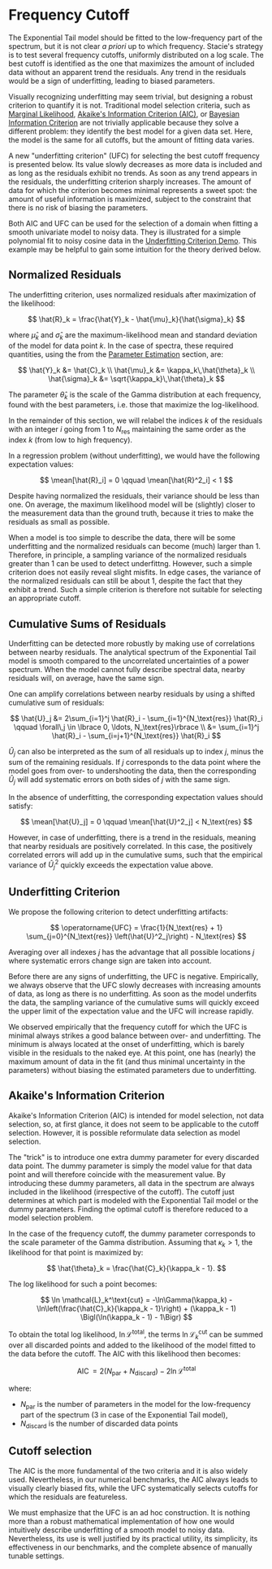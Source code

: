 # Frequency Cutoff

The Exponential Tail model should be fitted to the low-frequency part of the spectrum,
but it is not clear *a priori* up to which frequency.
Stacie's strategy is to test several frequency cutoffs, uniformly distributed on a log scale.
The best cutoff is identified as the one
that maximizes the amount of included data without an apparent trend the residuals.
Any trend in the residuals would be a sign of underfitting, leading to biased parameters.

Visually recognizing underfitting may seem trivial,
but designing a robust criterion to quantify it is not.
Traditional model selection criteria,
such as [Marginal Likelihood](https://en.wikipedia.org/wiki/Marginal_likelihood),
[Akaike's Information Criterion (AIC)](https://en.wikipedia.org/wiki/Akaike_information_criterion),
or [Bayesian Information Criterion](https://en.wikipedia.org/wiki/Bayesian_information_criterion)
are not trivially applicable because they solve a different problem:
they identify the best model for a given data set.
Here, the model is the same for all cutoffs, but the amount of fitting data varies.

A new "underfitting criterion" (UFC) for selecting the best cutoff frequency is presented below.
Its value slowly decreases as more data is included and as long as the residuals exhibit no trends.
As soon as any trend appears in the residuals, the underfitting criterion sharply increases.
The amount of data for which the criterion becomes minimal represents a sweet spot:
the amount of useful information is maximized,
subject to the constraint that there is no risk of biasing the parameters.

Both AIC and UFC can be used for the selection of a domain
when fitting a smooth univariate model to noisy data.
They is illustrated for a simple polynomial fit to noisy cosine data
in the [Underfitting Criterion Demo](../examples/underfitting_criterion.py).
This example may be helpful to gain some intuition for the theory derived below.


## Normalized Residuals

The underfitting criterion, uses normalized residuals after maximization of the likelihood:

$$
    \hat{R}_k = \frac{\hat{Y}_k - \hat{\mu}_k}{\hat{\sigma}_k}
$$

where $\hat{\mu}_k$ and $\hat{\sigma}_k$ are the maximum-likelihood mean and standard deviation of the model for data point $k$. In the case of spectra, these required quantities, using the from the [Parameter Estimation](#lmax-target) section, are:

$$
  \hat{Y}_k &= \hat{C}_k
  \\
  \hat{\mu}_k &= \kappa_k\,\hat{\theta}_k
  \\
  \hat{\sigma}_k &= \sqrt{\kappa_k}\,\hat{\theta}_k
$$

The parameter $\hat{\theta}_k$ is the scale of the Gamma distribution at each frequency,
found with the best parameters, i.e. those that maximize the log-likelihood.

In the remainder of this section, we will relabel the indices $k$ of the residuals
with an integer $i$ going from $1$ to $N_\text{res}$
maintaining the same order as the index $k$ (from low to high frequency).

In a regression problem (without underfitting), we would have the following expectation values:

$$
    \mean[\hat{R}_i] = 0 \qquad \mean[\hat{R}^2_i] < 1
$$

Despite having normalized the residuals, their variance should be less than one.
On average, the maximum likelihood model will be (slightly) closer to the measurement data
than the ground truth, because it tries to make the residuals as small as possible.

When a model is too simple to describe the data,
there will be some underfitting and the normalized residuals can become (much) larger than 1.
Therefore, in principle, a sampling variance of the normalized residuals
greater than 1 can be used to detect underfittng.
However, such a simple criterion does not easily reveal slight misfits.
In edge cases, the variance of the normalized residuals can still be about 1,
despite the fact that they exhibit a trend.
Such a simple criterion is therefore not suitable for selecting an appropriate cutoff.


## Cumulative Sums of Residuals

Underfitting can be detected more robustly by
making use of correlations between nearby residuals.
The analytical spectrum of the Exponential Tail model is smooth
compared to the uncorrelated uncertainties of a power spectrum.
When the model cannot fully describe spectral data,
nearby residuals will, on average, have the same sign.

One can amplify correlations between nearby residuals
by using a shifted cumulative sum of residuals:

$$
    \hat{U}_j
        &= 2\sum_{i=1}^j \hat{R}_i - \sum_{i=1}^{N_\text{res}} \hat{R}_i
           \qquad \forall\,j \in \lbrace 0, \ldots, N_\text{res}\rbrace
    \\
        &= \sum_{i=1}^j \hat{R}_i - \sum_{i=j+1}^{N_\text{res}} \hat{R}_i
$$

$\hat{U}_j$ can also be interpreted as the sum of all residuals up to index $j$,
minus the sum of the remaining residuals.
If $j$ corresponds to the data point where the model goes from over- to undershooting the data,
then the corresponding $\hat{U}_j$ will add systematic errors on both sides of $j$ with the same sign.

In the absence of underfitting, the corresponding expectation values should satisfy:

$$
    \mean[\hat{U}_j] = 0 \qquad \mean[\hat{U}^2_j] < N_\text{res}
$$

However, in case of underfitting, there is a trend in the residuals,
meaning that nearby residuals are positively correlated.
In this case, the positively correlated errors will add up in the cumulative sums,
such that the empirical variance of $\hat{U}^2_j$ quickly exceeds the expectation value above.


## Underfitting Criterion

We propose the following criterion to detect underfitting artifacts:

$$
    \operatorname{UFC}
        = \frac{1}{N_\text{res} + 1} \sum_{j=0}^{N_\text{res}}
           \left(\hat{U}^2_j\right) - N_\text{res}
$$

Averaging over all indexes $j$ has the advantage that
all possible locations $j$ where systematic errors change sign are taken into account.

Before there are any signs of underfitting, the UFC is negative.
Empirically, we always observe that the UFC slowly decreases with increasing amounts of data,
as long as there is no underfitting.
As soon as the model underfits the data,
the sampling variance of the cumulative sums will quickly exceed
the upper limit of the expectation value and the UFC will increase rapidly.

We observed empirically that the frequency cutoff for which the UFC is minimal
always strikes a good balance between over- and underfitting.
The minimum is always located at the onset of underfitting,
which is barely visible in the residuals to the naked eye.
At this point, one has (nearly) the maximum amount of data in the fit
(and thus minimal uncertainty in the parameters)
without biasing the estimated parameters due to underfitting.


## Akaike's Information Criterion

Akaike's Information Criterion (AIC) is intended for model selection, not data selection,
so, at first glance, it does not seem to be applicable to the cutoff selection.
However, it is possible reformulate data selection as model selection.

The "trick" is to introduce one extra dummy parameter for every discarded data point.
The dummy parameter is simply the model value for that data point and will therefore coincide
with the measurement value.
By introducing these dummy parameters,
all data in the spectrum are always included in the likelihood (irrespective of the cutoff).
The cutoff just determines at which part is modeled with the Exponential Tail model or the dummy
parameters.
Finding the optimal cutoff is therefore reduced to a model selection problem.

In the case of the frequency cutoff,
the dummy parameter corresponds to the scale parameter of the Gamma distribution.
Assuming that $\kappa_k > 1$, the likelihood for that point is maximized by:

$$
    \hat{\theta}_k = \frac{\hat{C}_k}{\kappa_k - 1}.
$$

The log likelihood for such a point becomes:

$$
    \ln \mathcal{L}_k^\text{cut} =
        -\ln\Gamma(\kappa_k)
        - \ln\left(\frac{\hat{C}_k}{\kappa_k - 1}\right)
        + (\kappa_k - 1) \Bigl(\ln(\kappa_k - 1) - 1\Bigr)
$$

To obtain the total log likelihood, $\ln\mathcal{L}^\text{total}$,
the terms $\ln \mathcal{L}_k^\text{cut}$ can be summed over all discarded points
and added to the likelihood of the model fitted to the data before the cutoff.
The AIC with this likelihood then becomes:

$$
    \operatorname{AIC}
    = 2 (N_\text{par} + N_\text{discard}) - 2 \ln\mathcal{L}^\text{total}
$$

where:

- $N_\text{par}$ is the number of parameters in the model for the low-frequency part of the spectrum
  (3 in case of the Exponential Tail model),
- $N_\text{discard}$ is the number of discarded data points


## Cutoff selection

The AIC is the more fundamental of the two criteria and it is also widely used.
Nevertheless, in our numerical benchmarks, the AIC always leads to visually clearly biased fits,
while the UFC systematically selects cutoffs for which the residuals are featureless.

We must emphasize that the UFC is an ad hoc construction.
It is nothing more than a robust mathematical implementation
of how one would intuitively describe underfitting of a smooth model to noisy data.
Nevertheless, its use is well justified by its practical utility,
its simplicity, its effectiveness in our benchmarks,
and the complete absence of manually tunable settings.
